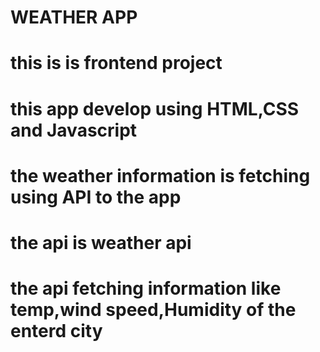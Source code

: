 # WEATHER APP
# this is is frontend project 
# this app develop using HTML,CSS and Javascript
# the weather information is fetching using API to the app
# the api is weather api
# the api fetching information like temp,wind speed,Humidity of the enterd city
